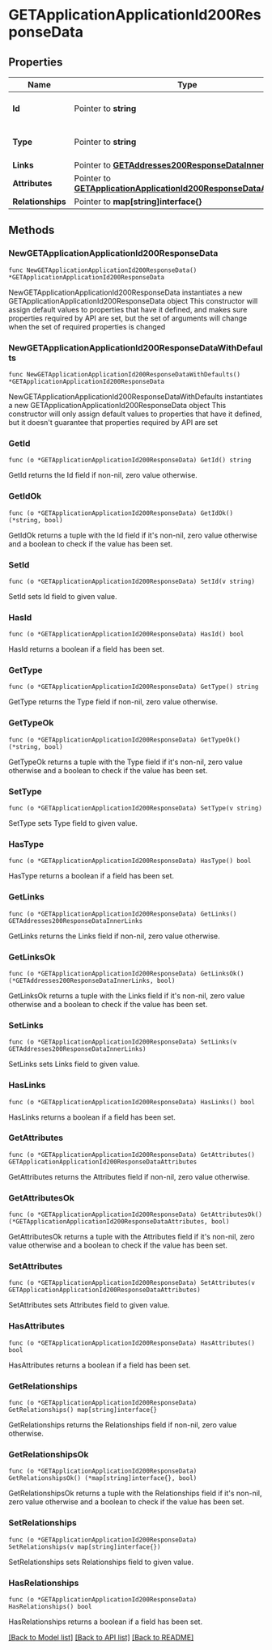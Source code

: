 # GETApplicationApplicationId200ResponseData

## Properties

Name | Type | Description | Notes
------------ | ------------- | ------------- | -------------
**Id** | Pointer to **string** | The resource&#39;s id | [optional] 
**Type** | Pointer to **string** | The resource&#39;s type | [optional] 
**Links** | Pointer to [**GETAddresses200ResponseDataInnerLinks**](GETAddresses200ResponseDataInnerLinks.md) |  | [optional] 
**Attributes** | Pointer to [**GETApplicationApplicationId200ResponseDataAttributes**](GETApplicationApplicationId200ResponseDataAttributes.md) |  | [optional] 
**Relationships** | Pointer to **map[string]interface{}** |  | [optional] 

## Methods

### NewGETApplicationApplicationId200ResponseData

`func NewGETApplicationApplicationId200ResponseData() *GETApplicationApplicationId200ResponseData`

NewGETApplicationApplicationId200ResponseData instantiates a new GETApplicationApplicationId200ResponseData object
This constructor will assign default values to properties that have it defined,
and makes sure properties required by API are set, but the set of arguments
will change when the set of required properties is changed

### NewGETApplicationApplicationId200ResponseDataWithDefaults

`func NewGETApplicationApplicationId200ResponseDataWithDefaults() *GETApplicationApplicationId200ResponseData`

NewGETApplicationApplicationId200ResponseDataWithDefaults instantiates a new GETApplicationApplicationId200ResponseData object
This constructor will only assign default values to properties that have it defined,
but it doesn't guarantee that properties required by API are set

### GetId

`func (o *GETApplicationApplicationId200ResponseData) GetId() string`

GetId returns the Id field if non-nil, zero value otherwise.

### GetIdOk

`func (o *GETApplicationApplicationId200ResponseData) GetIdOk() (*string, bool)`

GetIdOk returns a tuple with the Id field if it's non-nil, zero value otherwise
and a boolean to check if the value has been set.

### SetId

`func (o *GETApplicationApplicationId200ResponseData) SetId(v string)`

SetId sets Id field to given value.

### HasId

`func (o *GETApplicationApplicationId200ResponseData) HasId() bool`

HasId returns a boolean if a field has been set.

### GetType

`func (o *GETApplicationApplicationId200ResponseData) GetType() string`

GetType returns the Type field if non-nil, zero value otherwise.

### GetTypeOk

`func (o *GETApplicationApplicationId200ResponseData) GetTypeOk() (*string, bool)`

GetTypeOk returns a tuple with the Type field if it's non-nil, zero value otherwise
and a boolean to check if the value has been set.

### SetType

`func (o *GETApplicationApplicationId200ResponseData) SetType(v string)`

SetType sets Type field to given value.

### HasType

`func (o *GETApplicationApplicationId200ResponseData) HasType() bool`

HasType returns a boolean if a field has been set.

### GetLinks

`func (o *GETApplicationApplicationId200ResponseData) GetLinks() GETAddresses200ResponseDataInnerLinks`

GetLinks returns the Links field if non-nil, zero value otherwise.

### GetLinksOk

`func (o *GETApplicationApplicationId200ResponseData) GetLinksOk() (*GETAddresses200ResponseDataInnerLinks, bool)`

GetLinksOk returns a tuple with the Links field if it's non-nil, zero value otherwise
and a boolean to check if the value has been set.

### SetLinks

`func (o *GETApplicationApplicationId200ResponseData) SetLinks(v GETAddresses200ResponseDataInnerLinks)`

SetLinks sets Links field to given value.

### HasLinks

`func (o *GETApplicationApplicationId200ResponseData) HasLinks() bool`

HasLinks returns a boolean if a field has been set.

### GetAttributes

`func (o *GETApplicationApplicationId200ResponseData) GetAttributes() GETApplicationApplicationId200ResponseDataAttributes`

GetAttributes returns the Attributes field if non-nil, zero value otherwise.

### GetAttributesOk

`func (o *GETApplicationApplicationId200ResponseData) GetAttributesOk() (*GETApplicationApplicationId200ResponseDataAttributes, bool)`

GetAttributesOk returns a tuple with the Attributes field if it's non-nil, zero value otherwise
and a boolean to check if the value has been set.

### SetAttributes

`func (o *GETApplicationApplicationId200ResponseData) SetAttributes(v GETApplicationApplicationId200ResponseDataAttributes)`

SetAttributes sets Attributes field to given value.

### HasAttributes

`func (o *GETApplicationApplicationId200ResponseData) HasAttributes() bool`

HasAttributes returns a boolean if a field has been set.

### GetRelationships

`func (o *GETApplicationApplicationId200ResponseData) GetRelationships() map[string]interface{}`

GetRelationships returns the Relationships field if non-nil, zero value otherwise.

### GetRelationshipsOk

`func (o *GETApplicationApplicationId200ResponseData) GetRelationshipsOk() (*map[string]interface{}, bool)`

GetRelationshipsOk returns a tuple with the Relationships field if it's non-nil, zero value otherwise
and a boolean to check if the value has been set.

### SetRelationships

`func (o *GETApplicationApplicationId200ResponseData) SetRelationships(v map[string]interface{})`

SetRelationships sets Relationships field to given value.

### HasRelationships

`func (o *GETApplicationApplicationId200ResponseData) HasRelationships() bool`

HasRelationships returns a boolean if a field has been set.


[[Back to Model list]](../README.md#documentation-for-models) [[Back to API list]](../README.md#documentation-for-api-endpoints) [[Back to README]](../README.md)


